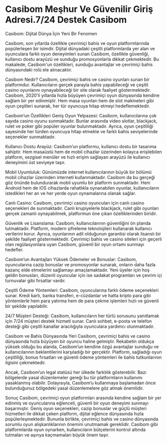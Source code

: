 # Casibom Meşhur Ve Güvenilir Giriş Adresi.7/24 Destek Casibom
Casibom: Dijital Dünya İçin Yeni Bir Fenomen

Casibom, son yıllarda özellikle çevrimiçi bahis ve oyun platformlarında popülerleşen bir isimdir. Dijital dünyadaki çeşitli platformlarda yer alan ve oyunculara farklı oyun deneyimleri sunan Casibom, özellikle güvenliği, kullanıcı dostu arayüzü ve sunduğu promosyonlarla dikkat çekmektedir. Bu makalede, Casibom'un özellikleri, sunduğu avantajlar ve çevrimiçi bahis dünyasındaki rolü ele alınacaktır.

Casibom Nedir?
Casibom, çevrimiçi bahis ve casino oyunları sunan bir platformdur. Kullanıcıların gerçek parayla bahis yapabileceği ve çeşitli casino oyunlarını oynayabileceği bir site olarak faaliyet göstermektedir. Casibom, 2020'li yıllarda hızla büyüyen çevrimiçi oyun dünyasında kendine sağlam bir yer edinmiştir. Hem masa oyunları hem de slot makineleri gibi oyun çeşitleri sunarak, her tür oyuncuya hitap etmeyi hedeflemektedir.

Casibom’un Özellikleri
Geniş Oyun Yelpazesi: Casibom, kullanıcılarına çok sayıda casino oyunu sunmaktadır. Bunlar arasında video slotlar, blackjack, rulet ve poker gibi popüler oyunlar bulunmaktadır. Ayrıca, oyun çeşitliliği sayesinde her türden oyuncuya hitap etmekte ve farklı bahis seviyelerinde seçenekler sunmaktadır.

Kullanıcı Dostu Arayüz: Casibom’un platformu, kullanıcı dostu bir tasarıma sahiptir. Hem masaüstü hem de mobil cihazlar üzerinden kolayca erişilebilen platform, sezgisel menüler ve hızlı erişim sağlayan arayüzü ile kullanıcı deneyimini üst seviyeye taşır.

Mobil Uyumluluk: Günümüzde internet kullanıcılarının büyük bir bölümü mobil cihazlar üzerinden interneti kullanmaktadır. Casibom da bu gerçeği göz önünde bulundurarak mobil uyumlu bir platform sunmaktadır. Hem Android hem de iOS cihazlarda rahatlıkla oynanabilen oyunlar, kullanıcıların istedikleri her an ve her yerde oyun oynamalarına olanak sağlar.

Canlı Casino: Casibom, çevrimiçi casino oyuncuları için canlı casino seçenekleri de sunmaktadır. Canlı krupiyelerle blackjack, rulet gibi oyunları gerçek zamanlı oynayabilmek, platformun öne çıkan özelliklerinden biridir.

Güvenlik ve Lisanslama: Casibom, kullanıcılarının güvenliğini ön planda tutmaktadır. Platform, modern şifreleme teknolojileri kullanarak kullanıcı verilerini korur. Ayrıca, oyunlarının adil olduğunun garantisi olarak lisanslı bir şekilde faaliyet göstermektedir. Çevrimiçi bahis ve casino siteleri için geçerli olan regülasyonlara uyan Casibom, güvenli bir oyun ortamı sunmayı hedefler.

Casibom’un Avantajları
Yüksek Ödemeler ve Bonuslar: Casibom, oyuncularına cazip bonuslar ve promosyonlar sunarak, onların daha fazla kazanç elde etmelerini sağlamayı amaçlamaktadır. Yeni üyeler için hoş geldin bonusları, düzenli oyuncular için ise sadakat programları ve çevrim içi turnuvalar gibi fırsatlar vardır.

Çeşitli Ödeme Yöntemleri: Casibom, oyuncularına farklı ödeme seçenekleri sunar. Kredi kartı, banka transferi, e-cüzdanlar ve hatta kripto para gibi yöntemlerle hem para yatırma hem de para çekme işlemleri hızlı ve güvenli bir şekilde yapılabilir.

24/7 Müşteri Desteği: Casibom, kullanıcıların her türlü sorusunu yanıtlamak için 7/24 müşteri destek hizmeti sunar. Canlı sohbet, e-posta ve telefon desteği gibi çeşitli kanallar aracılığıyla oyunculara yardımcı olunmaktadır.

Casibom ve Bahis Dünyasında Yeri
Casibom, çevrimiçi bahis ve casino dünyasında hızla büyüyen bir oyuncu haline gelmiştir. Rekabetin oldukça yüksek olduğu bu alanda, Casibom’un kendine özgü avantajlar sunduğu ve kullanıcılarının beklentilerini karşıladığı bir gerçektir. Platform, sağladığı oyun çeşitliliği, bonus fırsatları ve güvenli ödeme yöntemleri ile bahis tutkunlarının ilgisini çekmektedir.

Ancak, Casibom’un legal statüsü her ülkede farklılık gösterebilir. Bazı bölgelerde yasal düzenlemeler gereği bu tür platformların kullanımı yasaklanmış olabilir. Dolayısıyla, Casibom’u kullanmaya başlamadan önce bulunduğunuz bölgedeki yasal düzenlemelere göz atmak önemlidir.

Sonuç
Casibom, çevrimiçi oyun platformları arasında kendine sağlam bir yer edinmiş ve oyuncularına eğlenceli, güvenli bir oyun deneyimi sunmayı başarmıştır. Geniş oyun seçenekleri, cazip bonuslar ve güçlü müşteri hizmetleri ile dikkat çeken platform, dijital eğlence dünyasında hızla popülerleşmektedir. Bununla birlikte, çevrimiçi bahis ve casino dünyasında sorumlu oyun alışkanlıklarının önemini unutmamak gereklidir. Casibom gibi platformlarda oyun oynarken, kullanıcıların bütçelerini kontrol altında tutmaları ve aşırıya kaçmamaları büyük önem taşır.
